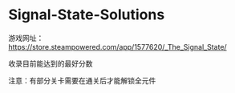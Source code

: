 # Signal-State-Solutions

游戏网址：https://store.steampowered.com/app/1577620/_The_Signal_State/

收录目前能达到的最好分数

注意：有部分关卡需要在通关后才能解锁全元件
